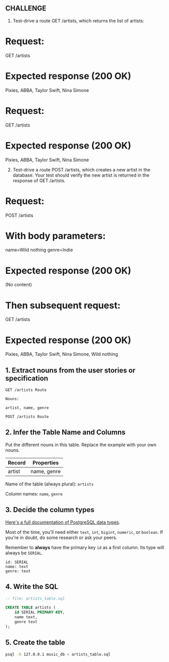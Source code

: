 ## CHALLENGE ##

1. Test-drive a route GET /artists, which returns the list of artists:

# Request:
GET /artists

# Expected response (200 OK)
Pixies, ABBA, Taylor Swift, Nina Simone


# Request:
GET /artists

# Expected response (200 OK)
Pixies, ABBA, Taylor Swift, Nina Simone

2. Test-drive a route POST /artists, which creates a new artist in the database. Your test should verify the new artist is returned in the response of GET /artists.

# Request:
POST /artists

# With body parameters:
name=Wild nothing
genre=Indie

# Expected response (200 OK)
(No content)

# Then subsequent request:
GET /artists

# Expected response (200 OK)
Pixies, ABBA, Taylor Swift, Nina Simone, Wild nothing


## 1. Extract nouns from the user stories or specification

```
GET /artists Route

Nouns:

artist, name, genre
```

```
POST /artists Route

```

## 2. Infer the Table Name and Columns

Put the different nouns in this table. Replace the example with your own nouns.

| Record                | Properties          |
| --------------------- | ------------------- |
| artist                | name, genre         |

Name of the table (always plural): `artists`

Column names: `name`, `genre`

## 3. Decide the column types

[Here's a full documentation of PostgreSQL data types](https://www.postgresql.org/docs/current/datatype.html).

Most of the time, you'll need either `text`, `int`, `bigint`, `numeric`, or `boolean`. If you're in doubt, do some research or ask your peers.

Remember to **always** have the primary key `id` as a first column. Its type will always be `SERIAL`.

```
id: SERIAL
name: text
genre: text
```

## 4. Write the SQL

```sql
-- file: artists_table.sql

CREATE TABLE artists (
    id SERIAL PRIMARY KEY,
    name text,
    genre text
);
```

## 5. Create the table

```bash
psql -h 127.0.0.1 music_db < artists_table.sql
```